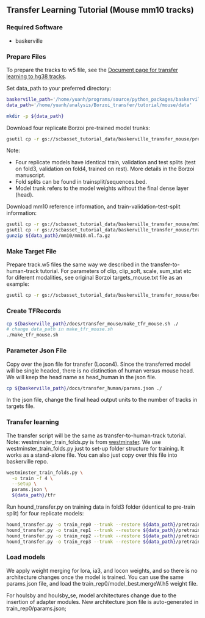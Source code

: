 ## Transfer Learning Tutorial (Mouse mm10 tracks)

### Required Software
- baskerville

### Prepare Files

To prepare the tracks to w5 file, see the [Document page for transfer learning to hg38 tracks](../transfer_human/transfer.md).

Set data_path to your preferred directory:

```bash
baskerville_path='/home/yuanh/programs/source/python_packages/baskerville'
data_path='/home/yuanh/analysis/Borzoi_transfer/tutorial/mouse/data'

mkdir -p ${data_path}
```

Download four replicate Borzoi pre-trained model trunks:

```bash
gsutil cp -r gs://scbasset_tutorial_data/baskerville_transfer_mouse/pretrain_trunks/ ${data_path}
```
Note:
- Four replicate models have identical train, validation and test splits (test on fold3, validation on fold4, trained on rest). More details in the Borzoi manuscript.
- Fold splits can be found in trainsplit/sequences.bed.
- Model trunk refers to the model weights without the final dense layer (head).


Download mm10 reference information, and train-validation-test-split information:

```bash
gsutil cp -r gs://scbasset_tutorial_data/baskerville_transfer_mouse/mm10/ ${data_path}
gsutil cp -r gs://scbasset_tutorial_data/baskerville_transfer_mouse/trainsplit/ ${data_path}
gunzip ${data_path}/mm10/mm10.ml.fa.gz
```

### Make Target File

Prepare track.w5 files the same way we described in the transfer-to-human-track tutorial.
For parameters of clip, clip_soft, scale, sum_stat etc for diferent modalities, see original Borzoi targets_mouse.txt file as an example:
```bash
gsutil cp -r gs://scbasset_tutorial_data/baskerville_transfer_mouse/borzoi_targets_mouse.txt ${data_path}
```

### Create TFRecords

```bash
cp ${baskerville_path}/docs/transfer_mouse/make_tfr_mouse.sh ./
# change data_path in make_tfr_mouse.sh
./make_tfr_mouse.sh
```

### Parameter Json File

Copy over the json file for transfer (Locon4). Since the transferred model will be single headed, there is no distinction of human versus mouse head. We will keep the head name as head_human in the json file. 

```bash
cp ${baskerville_path}/docs/transfer_human/params.json ./
```

In the json file, change the final head output units to the number of tracks in targets file.

### Transfer learning

The transfer script will be the same as transfer-to-human-track tutorial.
Note: westminster_train_folds.py is from [westminster](https://github.com/calico/westminster/tree/main). We use westminster_train_folds.py just to set-up folder structure for training. It works as a stand-alone file. You can also just copy over this file into baskerville repo.

```bash
westminster_train_folds.py \
  -o train -f 4 \
  --setup \
  params.json \
  ${data_path}/tfr
```

Run hound_transfer.py on training data in fold3 folder (identical to pre-train split) for four replicate models:

```bash
hound_transfer.py -o train_rep0 --trunk --restore ${data_path}/pretrain_trunks/trunk_r0.h5 params.json train/f3c0/data0
hound_transfer.py -o train_rep1 --trunk --restore ${data_path}/pretrain_trunks/trunk_r1.h5 params.json train/f3c0/data0
hound_transfer.py -o train_rep2 --trunk --restore ${data_path}/pretrain_trunks/trunk_r2.h5 params.json train/f3c0/data0
hound_transfer.py -o train_rep3 --trunk --restore ${data_path}/pretrain_trunks/trunk_r3.h5 params.json train/f3c0/data0
```

### Load models

We apply weight merging for lora, ia3, and locon weights, and so there is no architecture changes once the model is trained. You can use the same params.json file, and load the train_rep0/model_best.mergeW.h5 weight file.

For houlsby and houlsby_se, model architectures change due to the insertion of adapter modules. New architecture json file is auto-generated in train_rep0/params.json;






